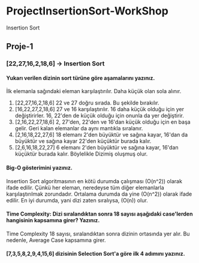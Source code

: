 # ProjectInsertionSort-WorkShop

Insertion Sort

## Proje-1

### [22,27,16,2,18,6] -> Insertion Sort

#### Yukarı verilen dizinin sort türüne göre aşamalarını yazınız.

İlk elemanla sağındaki eleman karşılaştırılır. Daha küçük olan sola alınır.

1. [22,27,16,2,18,6] 22 ve 27 doğru sırada. Bu şekilde bırakılır.
2. [16,22,27,2,18,6] 27 ve 16 karşılaştırılır. 16 daha küçük olduğu için yer değiştirirler. 16, 22'den de küçük olduğu için onunla da yer değiştirir.
3. [2,16,22,27,18,6] 2, 27'den, 22'den ve 16'dan küçük olduğu için en başa gelir. Geri kalan elemanlar da aynı mantıkla sıralanır.
4. [2,16,18,22,27,6] 18 elemanı 2'den büyüktür ve sağına kayar, 16'dan da büyüktür ve sağına kayar 22'den küçüktür burada kalır.
5. [2,6,16,18,22,27] 6 elemanı 2'den büyüktür ve sağına kayar, 16'dan küçüktür burada kalır. Böylelikle Dizimiş oluşmuş olur.

#### Big-O gösterimini yazınız.

Insertion Sort algoritmasının en kötü durumda çalışması (O(n^2)) olarak ifade edilir. Çünkü her eleman, neredeyse tüm diğer elemanlarla karşılaştırılmak zorundadır. Ortalama durumda da yine (O(n^2)) olarak ifade edilir. En iyi durumda, yani dizi zaten sıralıysa, (O(n)) olur.

#### Time Complexity: Dizi sıralandıktan sonra 18 sayısı aşağıdaki case'lerden hangisinin kapsamına girer? Yazınız.

Time Complexity
18 sayısı, sıralandıktan sonra dizinin ortasında yer alır. Bu nedenle, Average Case kapsamına girer.

#### [7,3,5,8,2,9,4,15,6] dizisinin Selection Sort'a göre ilk 4 adımını yazınız.
